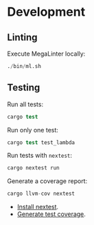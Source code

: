 # Development

## Linting

Execute MegaLinter locally:

```s
./bin/ml.sh
```

## Testing

Run all tests:

```s
cargo test
```

Run only one test:

```s
cargo test test_lambda
```

Run tests with `nextest`:

```s
cargo nextest run
```

Generate a coverage report:

```s
cargo llvm-cov nextest
```

- [Install nextest](https://nexte.st/book/pre-built-binaries.html).
- [Generate test coverage](https://nexte.st/book/test-coverage.html).
